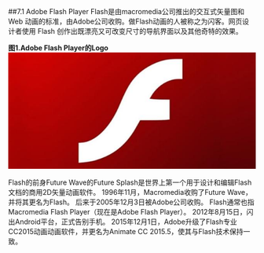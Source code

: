 ##7.1 Adobe Flash Player
Flash是由macromedia公司推出的交互式矢量图和 Web 动画的标准，由Adobe公司收购。做Flash动画的人被称之为闪客。网页设计者使用 Flash 创作出既漂亮又可改变尺寸的导航界面以及其他奇特的效果。

**图1.Adobe Flash Player的Logo**
![](/assets/123124123123.jpg)

Flash的前身Future Wave的Future Splash是世界上第一个用于设计和编辑Flash文档的商用2D矢量动画软件。 1996年11月，Macromedia收购了Future Wave，并将其更名为Flash。 后来于2005年12月3日被Adobe公司收购。 Flash通常也指Macromedia Flash Player（现在是Adobe Flash Player）。 2012年8月15日，闪出Android平台，正式告别手机。 2015年12月1日，Adobe升级了Flash专业CC2015动画动画软件，并更名为Animate CC 2015.5，使其与Flash技术保持一致。


